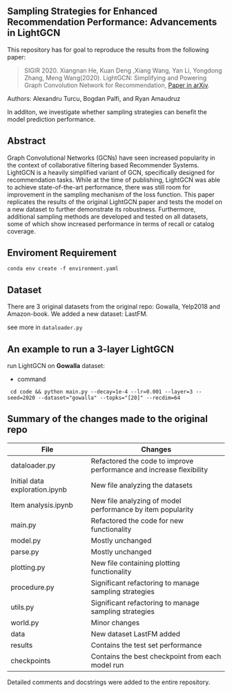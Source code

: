

## Sampling Strategies for Enhanced Recommendation Performance: Advancements in LightGCN

This repository has for goal to reproduce the results from the following paper:

>SIGIR 2020. Xiangnan He, Kuan Deng ,Xiang Wang, Yan Li, Yongdong Zhang, Meng Wang(2020). LightGCN: Simplifying and Powering Graph Convolution Network for Recommendation, [Paper in arXiv](https://arxiv.org/abs/2002.02126).

Authors: Alexandru Turcu, Bogdan Palfi, and Ryan Amaudruz

In additon, we investigate whether sampling strategies can benefit the model prediction performance.

## Abstract

Graph Convolutional Networks (GCNs) have seen increased popularity in the context of collaborative filtering based Recommender Systems. LightGCN is a heavily simplified variant of GCN, specifically designed for recommendation tasks. While at the time of publishing, LightGCN was able to achieve state-of-the-art performance, there was still room for improvement in the sampling mechanism of the loss function. This paper replicates the results of the original LightGCN paper and tests the model on a new dataset to further demonstrate its robustness. Furthermore, additional sampling methods are developed and tested on all datasets, some of which show increased performance in terms of recall or catalog coverage.

## Enviroment Requirement

`conda env create -f environment.yaml`

## Dataset

There are 3 original datasets from the original repo: Gowalla, Yelp2018 and Amazon-book.
We added a new dataset: LastFM.

see more in `dataloader.py`

## An example to run a 3-layer LightGCN

run LightGCN on **Gowalla** dataset:

* command

` cd code && python main.py --decay=1e-4 --lr=0.001 --layer=3 --seed=2020 --dataset="gowalla" --topks="[20]" --recdim=64`

## Summary of the changes made to the original repo
| File                           | Changes                                                             |
|--------------------------------|---------------------------------------------------------------------|
| dataloader.py                  | Refactored the code to improve performance and increase flexibility |
| Initial data exploration.ipynb | New file analyzing the datasets                                     |
| Item analysis.ipynb            | New file analyzing of model performance by item popularity          |
| main.py                        | Refactored the code for new functionality                           |
| model.py                       | Mostly unchanged                                                    |
| parse.py                       | Mostly unchanged                                                    |
| plotting.py                    | New file containing plotting functionality                          |
| procedure.py                   | Significant refactoring to manage sampling strategies               |
| utils.py                       | Significant refactoring to manage sampling strategies               |
| world.py                       | Minor changes                                                       |
| data                           | New dataset LastFM added                                            |
| results                        | Contains the test set performance                                   |
| checkpoints                    | Contains the best checkpoint from each model run                    |

Detailed comments and docstrings were added to the entire repository.
